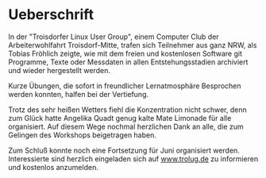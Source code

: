 Ueberschrift
============

In der "Troisdorfer Linux User Group", einem Computer Club der Arbeiterwohlfahrt Troisdorf-Mitte, trafen sich Teilnehmer aus ganz NRW, als Tobias Fröhlich zeigte, wie mit dem freien und kostenlosen Software git Programme, Texte oder Messdaten in allen Entstehungsstadien archiviert und wieder hergestellt werden.

Kurze Übungen, die sofort in freundlicher Lernatmosphäre Besprochen werden konnten, halfen bei der Vertiefung.

Trotz des sehr heißen Wetters fiehl die Konzentration nicht schwer, denn zum Glück hatte Angelika Quadt genug kalte Mate Limonade für alle organisiert. Auf diesem Wege nochmal herzlichen Dank an alle, die zum Gelingen des Workshops beigetragen haben.

Zum Schluß konnte noch eine Fortsetzung für Juni organisiert werden. Interessierte sind herzlich eingeladen sich auf www.trolug.de zu informieren und kostenlos anzumelden.
